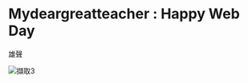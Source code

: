 <!DOCTYPE html>
<html>
<head>
    <title>MY First web programming</title>
	<meta charset="utf-8">
</head>

<body>

<h1>Mydeargreatteacher : Happy Web Day</h1>

<p>雄聲</p>

</body>
</html>

![擷取3](https://user-images.githubusercontent.com/90737564/142376543-d2e3ad2b-0d75-44f5-aea5-8679ea990ee4.PNG)
